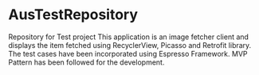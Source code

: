 # AusTestRepository
Repository for Test project
This application is an image fetcher client and displays the item fetched using RecyclerView, Picasso and Retrofit library.
The test cases have been incorporated using Espresso Framework.
MVP Pattern has been followed for the development.
